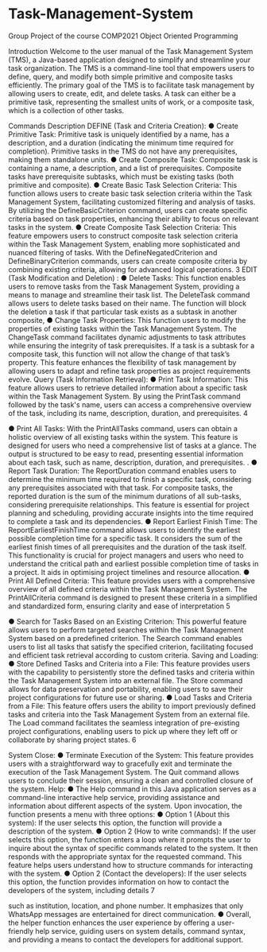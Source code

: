 # Task-Management-System
Group Project of the course COMP2021 Object Oriented Programming

Introduction
Welcome to the user manual of the Task Management System (TMS), a Java-based application designed to simplify and streamline your task organization. The TMS is a command-line tool that empowers users to define, query, and modify both simple primitive and composite tasks efficiently. The primary goal of the TMS is to facilitate task management by allowing users to create, edit, and delete tasks. A task can either be a primitive task, representing the smallest units of work, or a composite task, which is a collection of other tasks.


Commands Description DEFINE (Task and Criteria Creation):
● Create Primitive Task: Primitive task is uniquely identified by a name, has a description, and a duration (indicating the minimum time required for completion). Primitive tasks in the TMS do not have any prerequisites, making them standalone units.
● Create Composite Task: Composite task is containing a name, a description, and a list of prerequisites. Composite tasks have prerequisite subtasks, which must be existing tasks (both primitive and composite).
● Create Basic Task Selection Criteria: This function allows users to create basic task selection criteria within the Task Management System, facilitating customized filtering and analysis of tasks. By utilizing the DefineBasicCriterion command, users can create specific criteria based on task properties, enhancing their ability to focus on relevant tasks in the system.
● Create Composite Task Selection Criteria: This feature empowers users to construct composite task selection criteria within the Task Management System, enabling more sophisticated and nuanced filtering of tasks. With the DefineNegatedCriterion and DefineBinaryCriterion commands, users can create composite criteria by combining existing criteria, allowing for advanced logical operations.
3
 EDIT (Task Modification and Deletion) :
● Delete Tasks: This function enables users to remove tasks from the Task Management System, providing a means to manage and streamline their task list. The DeleteTask command allows users to delete tasks based on their name. The function will block the deletion a task if that particular task exists as a subtask in another composite,
● Change Task Properties: This function users to modify the properties of existing tasks within the Task Management System. The ChangeTask command facilitates dynamic adjustments to task attributes while ensuring the integrity of task prerequisites. If a task is a subtask for a composite task, this function will not allow the change of that task’s property. This feature enhances the flexibility of task management by allowing users to adapt and refine task properties as project requirements evolve.
Query (Task Information Retrieval):
● Print Task Information: This feature allows users to retrieve detailed information about a specific task within the Task Management System. By using the PrintTask command followed by the task's name, users can access a comprehensive overview of the task, including its name, description, duration, and prerequisites.
4

 ● Print All Tasks: With the PrintAllTasks command, users can obtain a holistic overview of all existing tasks within the system. This feature is designed for users who need a comprehensive list of tasks at a glance. The output is structured to be easy to read, presenting essential information about each task, such as name, description, duration, and prerequisites. .
● Report Task Duration: The ReportDuration command enables users to determine the minimum time required to finish a specific task, considering any prerequisites associated with that task. For composite tasks, the reported duration is the sum of the minimum durations of all sub-tasks, considering prerequisite relationships. This feature is essential for project planning and scheduling, providing accurate insights into the time required to complete a task and its dependencies.
● Report Earliest Finish Time: The ReportEarliestFinishTime command allows users to identify the earliest possible completion time for a specific task. It considers the sum of the earliest finish times of all prerequisites and the duration of the task itself. This functionality is crucial for project managers and users who need to understand the critical path and earliest possible completion time of tasks in a project. It aids in optimising project timelines and resource allocation.
● Print All Defined Criteria: This feature provides users with a comprehensive overview of all defined criteria within the Task Management System. The PrintAllCriteria command is designed to present these criteria in a simplified and standardized form, ensuring clarity and ease of interpretation
5

 ● Search for Tasks Based on an Existing Criterion: This powerful feature allows users to perform targeted searches within the Task Management System based on a predefined criterion. The Search command enables users to list all tasks that satisfy the specified criterion, facilitating focused and efficient task retrieval according to custom criteria.
Saving and Loading:
● Store Defined Tasks and Criteria into a File: This feature provides users with the capability to persistently store the defined tasks and criteria within the Task Management System into an external file. The Store command allows for data preservation and portability, enabling users to save their project configurations for future use or sharing.
● Load Tasks and Criteria from a File: This feature offers users the ability to import previously defined tasks and criteria into the Task Management System from an external file. The Load command facilitates the seamless integration of pre-existing project configurations, enabling users to pick up where they left off or collaborate by sharing project states.
6

 System Close:
● Terminate Execution of the System: This feature provides users with a straightforward way to gracefully exit and terminate the execution of the Task Management System. The Quit command allows users to conclude their session, ensuring a clean and controlled closure of the system.
Help:
● The Help command in this Java application serves as a command-line interactive help service, providing assistance and information about different aspects of the system. Upon invocation, the function presents a menu with three options:
● Option 1 (About this system): If the user selects this option, the function will provide a description of the system.
● Option 2 (How to write commands): If the user selects this option, the function enters a loop where it prompts the user to inquire about the syntax of specific commands related to the system. It then responds with the appropriate syntax for the requested command. This feature helps users understand how to structure commands for interacting with the system.
● Option 2 (Contact the developers): If the user selects this option, the function provides information on how to contact the developers of the system, including details
7
 
such as institution, location, and phone number. It
  emphasizes that only WhatsApp messages are entertained
  for direct communication.
● Overall, the helper function enhances the user experience by offering a user-friendly help service, guiding users on system details, command syntax, and providing a means to contact the developers for additional support.
